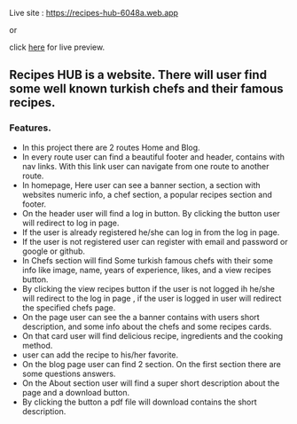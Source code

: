 Live site : https://recipes-hub-6048a.web.app

or

click [here](https://recipes-hub-6048a.web.app)
for live preview.

## Recipes HUB is a website. There will user find some well known turkish chefs and their famous recipes.

### Features.

- In this project there are 2 routes Home and Blog.
- In every route user can find a beautiful footer and header, contains with nav links. With this link user can navigate from one route to another route.
- In homepage, Here user can see a banner section, a section with websites numeric info, a chef section, a popular recipes section and footer.
- On the header user will find a log in button. By clicking the button user will redirect to log in page.
- If the user is already registered he/she can log in from the log in page.
- If the user is not registered user can register with email and password or google or github.
- In Chefs section will find Some turkish famous chefs with their some info like image, name, years of experience, likes, and a view recipes button.
- By clicking the view recipes button if the user is not logged ih he/she will redirect to the log in page , if the user is logged in user will redirect the specified chefs page.
- On the page user can see the a banner contains with users short description, and some info about the chefs and some recipes cards.
- On that card user will find delicious recipe, ingredients and the cooking method.
- user can add the recipe to his/her favorite.
- On the blog page user can find 2 section. On the first section there are some questions answers.
- On the About section user will find a super short description about the page and a download button.
- By clicking the button a pdf file will download contains the short description.
